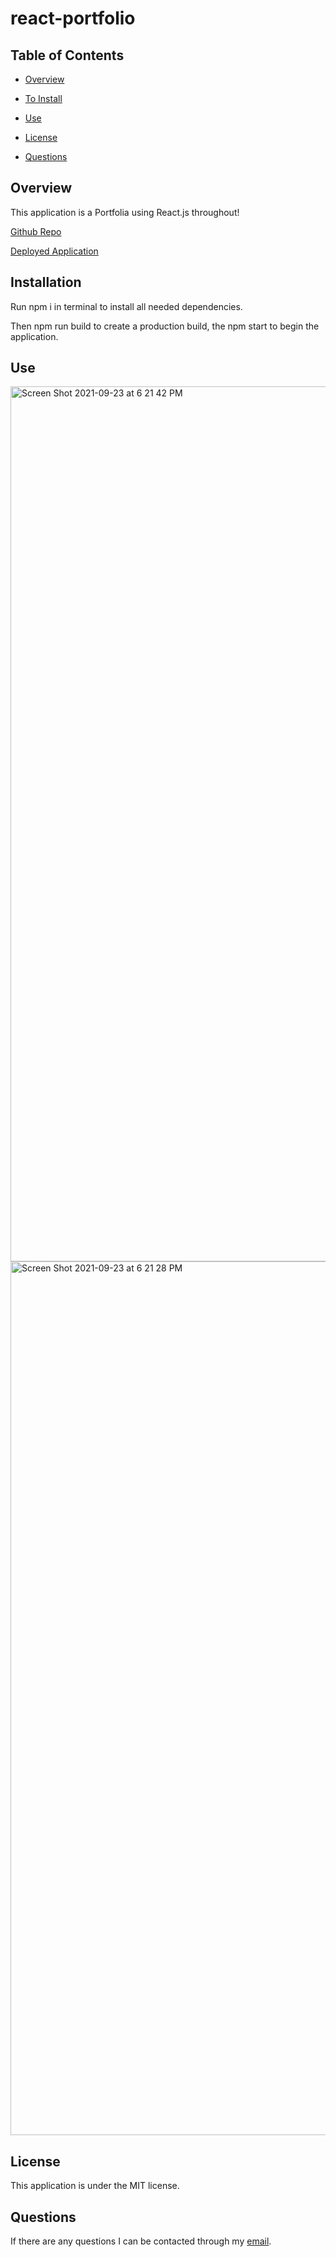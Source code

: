# react-portfolio

## Table of Contents

* [Overview](#overview)

* [To Install](#installation)

* [Use](#use)

* [License](#license)

* [Questions](#questions)

## Overview

This application is a Portfolia using React.js throughout!

[Github Repo](https://github.com/tloyzelle/React-Portfolio)

[Deployed Application](https://tloyzelle.github.io/ReactPortfolio)

## Installation

Run npm i in terminal to install all needed dependencies. 

Then npm run build to create a production build, the npm start to begin the application.

## Use

<img width="1400" alt="Screen Shot 2021-09-23 at 6 21 42 PM" src="https://user-images.githubusercontent.com/82417321/134591745-7aa0cabe-1337-44c2-bd4d-d275db4b01c8.png">

<img width="1398" alt="Screen Shot 2021-09-23 at 6 21 28 PM" src="https://user-images.githubusercontent.com/82417321/134591736-c2630dbb-ef0c-44de-a41c-ef242ef8d441.png">

## License
This application is under the MIT license.

## Questions
If there are any questions I can be contacted through my [email](tloyzelle@gmail.com).
